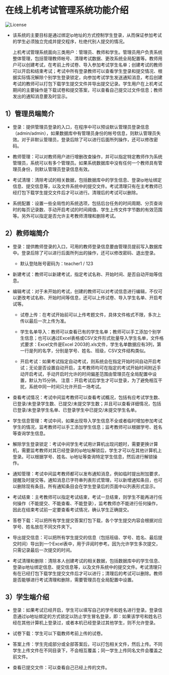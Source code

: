 # 在线上机考试管理系统功能介绍
![License](https://img.shields.io/github/license/ElecRex/ExamSystem.svg)

- 该系统的主要目标是通过绑定ip地址的方式控制学生登录，从而保证参加考试的学生必须独立完成并提交程序，杜绝代别人提交的情况。
  
  上机考试管理系统面向三类用户：管理员、教师和学生。管理员用户负责系统整体管理，包括管理教师帐号、清理考试数据、更改系统全局配置等。教师用户可以创建考试，在考前上传试卷、导入参加考试学生名单；创建考试的教师可以开启和结束考试；考试中所有登录教师可以查看学生登录和提交情况、根据实际情况解除个别学生登录锁定，向参加考试学生发送通知消息，考后创建考试的教师可以打包下载学生提交文件并导出提交记录。学生用户在上机考试期间的主要操作是下载试卷和提交答案，可以查看自己提交过文件信息；教师发出的通知消息要及时显示。

## 1）管理员端简介

- 登录：提供管理员登录的入口，在程序中可以预设默认管理员登录信息（admin/admin），如果数据库中有管理员身份的帐号信息，则默认管理员失效。对于非默认管理员，登录后除了可以进行后面所列操作，还可以修改密码。

- 教师管理：可以对教师用户进行增删改查操作，并可以指定特定教师作为系统管理员，系统可以有多个管理员。如果系统数据库中没有任何一个教师具有管理员身份，则默认管理员登录信息有效。

- 考试清理：清除考试的相关数据，包括数据库中的学生信息、登录ip地址绑定信息、提交信息等，以及文件系统中的提交文件。考试清理只有在主考教师已经打包下载学生提交文件后才可以进行。清理后的考试可以删除。

- 系统配置：设置一些全局性的系统选项，包括后台任务的时间周期、分页查询时的每页记录数、手动开启考试的时间阈值、学生上传文件字节数的有效范围等。另外可以指定是否允许主考教师清理和删除考试。

## 2）教师端简介

- 登录：提供教师登录的入口，可用的教师登录信息要由管理员提前写入数据库中。登录后除了可以进行后面所列出的操作，还可以修改密码、退出登录。
  
  - 默认登陆账号密码为：teacher1 / 123

- 新建考试：教师可以新建考试，指定考试名称、开始时间、是否自动开始等信息。

- 编辑考试：对于未开始的考试，创建的教师可以对考试信息进行编辑，不仅可以更改考试名称、开始时间等信息，还可以上传试卷、导入学生名单、开启考试等。
  
  - 试卷上传：在考试开始前可以上传考题文件，具体文件格式不限，多次上传以最后一次上传为准。
  
  - 学生名单导入：教师可以查看已有的学生名单；教师可以手工添加个别学生信息；也可以通过Excel表格或CSV文件形式批量导入学生名单，文件格式要求：Excel文件是Excel 2003的.xls文件，学生名单数据应有3列，第一行是列的名字，分别是学号、姓名、班级，CSV文件结构类似。
  
  - 开启考试：如果考试指定自动考试，则系统会在指定开始时间自动开启考试；无论是否设置自动开启，主考教师均可在指定的考试开始时间附近手动开启考试，手动开启时允许的时间偏差范围由管理员在全局配置中设置，默认为15分钟。
    注意：开启考试后学生才可以登录，为了避免相互干扰，系统中同一时间只允许开启一场考试。

- 查看考试情况：考试中间监考教师可以查看考试概况，包括有应考试学生数、已登录/未登录学生数、已提交/未提交学生数；并且可以查看详细情况，包括已登录/未登录学生名单、已登录学生中已提交/未提交学生名单。

- 学生信息管理：考试中间，如果出现导入学生信息不全或者临时增加参加考试学生的情况，监考教师可以手工添加学生信息；监考教师可以根据学号、姓名等查询学生信息。

- 解除学生登录锁定：考试中间学生考试用计算机出现问题时，需要更换计算机，需要监考教师对其已经登录的ip地址解锁后，学生才可以在其他计算机上登录。可以根据学号、姓名、ip地址等查询特定学生信息，然后进行解锁操作。

- 通知管理：考试中间监考教师都可以发布通知消息，例如临时提出附加要求，提醒及时提交等。通知消息已字符串列表形式管理，可以新增通知条目，也可以删除现有条目。所有通知条目会在学生登录后的页面中以列表形式显示。

- 考试结束：主考教师可以指定考试结束，考试一旦结束，则学生不能再进行任何操作（不能提交、不能查看、不能登录），监考教师亦不能进行任何操作，因此在结束考试前一定要查看考试情况，确认学生正确提交。

-  答卷下载：可以把所有学生提交答案打包下载，各个学生提交内容会根据对应学号、姓名放在不同文件夹下。

- 导出提交信息：可以把所有学生提交的信息（包括班级、学号、姓名、最后提交时间）导出到一个Excel表中，用于评阅时参考。因为允许学生多次提交，只需记录最后一次提交的时间。

- 考试清理和删除：清除本人创建考试的相关数据，包括数据库中的学生信息、登录ip地址绑定信息、提交信息等，以及文件系统中的提交文件。考试清理只有在已经打包下载学生提交文件后才可以进行；清理后的考试可以删除。教师是否能够进行考试清理和删除，需要管理员在全局配置中设置。

## 3）学生端介绍

- 登录：如果考试已经开启，学生可以填写自己的学号和姓名进行登录。登录信息通过ip地址绑定的方式锁定以防止学生冒名登录，即：如果该学号和姓名已经在其他计算机上登录过，或者本机已经登录过其他学生，则不允许登录。

- 试卷下载：学生可以下载教师考前上传的试卷。

- 答案上传：学生完成部分或全部答案后，可以打包相关文件，然后上传。不同学生上传文件在不同目录下，不会相互覆盖；同一学生上传同名文件会覆盖之前文件。

- 查看已提交文件：可以查看自己已经上传的文件。


